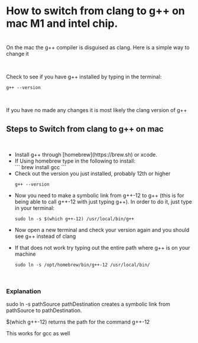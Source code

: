 # <h1>How to switch from clang to g++ on mac M1 and intel chip. <h1>


<p>On the mac the g++ compiler is disguised as clang. Here is a simple way to change it</p> 
  <br>





<p>Check to see if you have g++ installed by typing in the terminal: <br>

```
g++ --version
``` 
  <br>
 
If you have no made any changes it is most likely the clang version of g++
  </p>

  
  ## <h2> Steps to Switch from clang to g++ on mac </h2> <br>

<ul>
<li>Install g++ through [homebrew](https://brew.sh) or xcode.</li>
  <li>If Using homebrew type in the following to install:</li>
 ```
 brew install gcc
```

<li>Check out the version you just installed, probably 12th or higher</li>


```
g++ --version
``` 

<li>Now you need to make a symbolic link from g++-12 to g++ (this is for being able to call g++-12 with just typing g++). In order to do it, just type in your terminal:<br> </li>


  
 ```
sudo ln -s $(which g++-12) /usr/local/bin/g++

```
  <li><p>Now open a new terminal and check your version again and you should see  g++ instead of clang </p>
</li>

  
   <li><p>If that does not work try typing out the entire path where g++ is on your machine </p>
</li>
   

   ```
sudo ln -s /opt/homebrew/bin/g++-12 /usr/local/bin/
```

  
  
  <br>

</ul>
  
  
  <h3>Explanation</h3>
  
  
  <p> sudo ln -s pathSource pathDestination creates a symbolic link from pathSource to pathDestination.<br>

$(which g++-12) returns the path for the command g++-12</p>

<p>This works for gcc as well</p>



